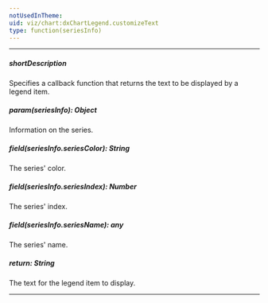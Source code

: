 ```yaml
---
notUsedInTheme: 
uid: viz/chart:dxChartLegend.customizeText
type: function(seriesInfo)
---
```

---
##### shortDescription
Specifies a callback function that returns the text to be displayed by a legend item.

##### param(seriesInfo): Object
Information on the series.

##### field(seriesInfo.seriesColor): String
The series' color.

##### field(seriesInfo.seriesIndex): Number
The series' index.

##### field(seriesInfo.seriesName): any
The series' name.

##### return: String
The text for the legend item to display.

---
